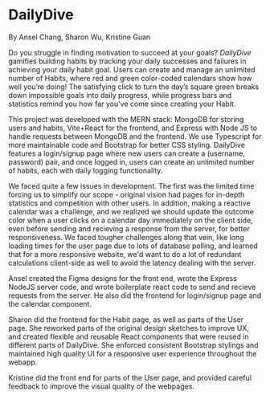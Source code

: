 DailyDive
=========

By Ansel Chang, Sharon Wu, Kristine Guan

Do you struggle in finding motivation to succeed at your goals? *DailyDive* gamifies building habits by tracking your daily successes and failures in achieving your daily habit goal. Users can create and manage an unlimited number of Habits, where red and green color-coded calendars show how well you’re doing! The satisfying click to turn the day’s square green breaks down impossible goals into daily progress, while progress bars and statistics remind you how far you’ve come since creating your Habit.

This project was developed with the MERN stack: MongoDB for storing users and habits, Vite+React for the frontend, and Express with Node JS to handle requests between MongoDB and the frontend. We use Typescript for more maintainable code and Bootstrap for better CSS styling. DailyDive features a login/signup page where new users can create a (username, password) pair, and once logged in, users can create an unlimited number of habits, each with daily logging functionality.

We faced quite a few issues in development. The first was the limited time forcing us to simplify our scope - original vision had pages for in-depth statistics and competition with other users. In addition, making a reactive calendar was a challenge, and we realized we should update the outcome color when a user clicks on a calendar day immediately on the client side, even before sending and recieving a response from the server, for better responsiveness. We faced tougher challenges along that vein, like long loading times for the user page due to lots of database polling, and learned that for a more responsive website, we'd want to do a lot of redundant calculations client-side as well to avoid the latency dealing with the server.

Ansel created the Figma designs for the front end, wrote the Express NodeJS server code, and wrote boilerplate react code to send and recieve requests from the server. He also did the frontend for login/signup page and the calendar component.

Sharon did the frontend for the Habit page, as well as parts of the User page. She reworked parts of the original design sketches to improve UX, and created flexible and reusable React components that were reused in different parts of DailyDive. She enforced consistent Bootstrap stylings and maintained high quality UI for a responsive user experience throughout the webapp.

Kristine did the front end for parts of the User page, and provided careful feedback to improve the visual quality of the webpages.



